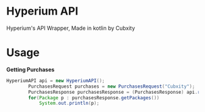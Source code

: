 # Hyperium API
Hyperium's API Wrapper, Made in kotlin by Cubxity

# Usage
**Getting Purchases**
```java
HyperiumAPI api = new HyperiumAPI();
        PurchasesRequest purchases = new PurchasesRequest("Cubxity");
        PurchasesResponse purchasesResponse = (PurchasesResponse) api.request(purchases);
        for(Package p : purchasesResponse.getPackages())
            System.out.println(p);
```
